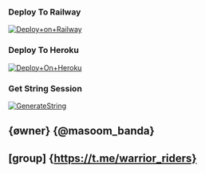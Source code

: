


### Deploy To Railway


[![Deploy+on+Railway](https://railway.app/button.svg)](https://railway.app/new/template?template=https://github.com/warrior_Rider/new-music-&envs=API_ID,API_HASH,BOT_TOKEN,STRING_SESSION)


### Deploy To Heroku

[![Deploy+On+Heroku](https://www.herokucdn.com/deploy/button.svg)](https://heroku.com/deploy?template=https://github.com/wtwarrior_Rider/w-music-)



### Get String Session

[![GenerateString](https://img.shields.io/badge/repl.it-generateString-yellowgreen)](https://replit.com/@masoom_banda/StringSession)


## {øwner} {@masoom_banda}
## [group] {https://t.me/warrior_riders}


